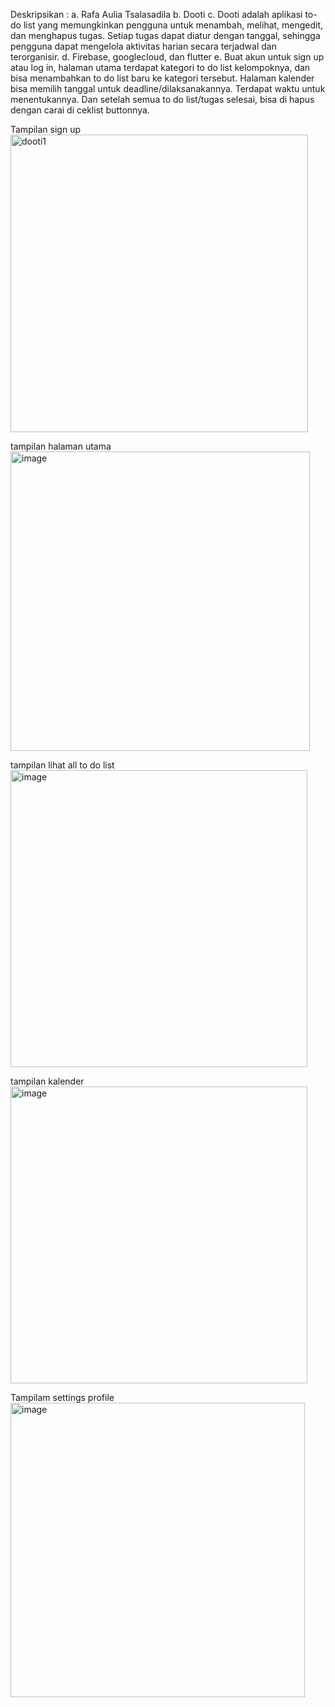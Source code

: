 Deskripsikan : 
a. Rafa Aulia Tsalasadila 
b. Dooti
c. Dooti adalah aplikasi to-do list yang memungkinkan pengguna untuk menambah, melihat, mengedit, dan menghapus tugas. Setiap tugas dapat diatur dengan tanggal, sehingga pengguna dapat mengelola aktivitas harian secara terjadwal dan terorganisir.
d. Firebase, googlecloud, dan flutter
e. Buat akun untuk sign up atau log in, halaman utama terdapat kategori to do list kelompoknya, dan bisa menambahkan to do list baru ke kategori tersebut. Halaman kalender bisa memilih tanggal untuk deadline/dilaksanakannya. Terdapat waktu untuk menentukannya. Dan setelah semua to do list/tugas selesai, bisa di hapus dengan carai di ceklist buttonnya.


Tampilan sign up 
<img width="476" alt="dooti1" src="https://github.com/user-attachments/assets/0f7debb4-e49e-426b-b10a-372cdb7f7aaa" />

tampilan halaman utama
<img width="479" alt="image" src="https://github.com/user-attachments/assets/c404f33f-a422-4f45-961b-038c65aa6d3d" />

tampilan lihat all to do list
<img width="475" alt="image" src="https://github.com/user-attachments/assets/662c3fcb-b5d9-4fe4-8423-e8917dc161a9" />

tampilan kalender
<img width="475" alt="image" src="https://github.com/user-attachments/assets/f9cc9446-2fb5-43c7-816b-da85e79d883e" />

Tampilam settings profile
<img width="471" alt="image" src="https://github.com/user-attachments/assets/3fe37da0-c114-48ac-8da7-ca6e85ce58fe" />








